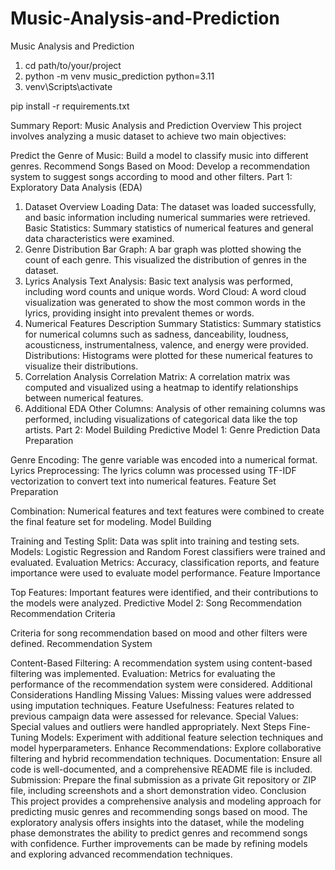 # Music-Analysis-and-Prediction
Music Analysis and Prediction

1. cd path/to/your/project
2. python -m venv music_prediction python=3.11
3. venv\Scripts\activate

pip install -r requirements.txt

Summary Report: Music Analysis and Prediction
Overview
This project involves analyzing a music dataset to achieve two main objectives:

Predict the Genre of Music: Build a model to classify music into different genres.
Recommend Songs Based on Mood: Develop a recommendation system to suggest songs according to mood and other filters.
Part 1: Exploratory Data Analysis (EDA)
1. Dataset Overview
Loading Data: The dataset was loaded successfully, and basic information including numerical summaries were retrieved.
Basic Statistics: Summary statistics of numerical features and general data characteristics were examined.
2. Genre Distribution
Bar Graph: A bar graph was plotted showing the count of each genre. This visualized the distribution of genres in the dataset.
3. Lyrics Analysis
Text Analysis: Basic text analysis was performed, including word counts and unique words.
Word Cloud: A word cloud visualization was generated to show the most common words in the lyrics, providing insight into prevalent themes or words.
4. Numerical Features Description
Summary Statistics: Summary statistics for numerical columns such as sadness, danceability, loudness, acousticness, instrumentalness, valence, and energy were provided.
Distributions: Histograms were plotted for these numerical features to visualize their distributions.
5. Correlation Analysis
Correlation Matrix: A correlation matrix was computed and visualized using a heatmap to identify relationships between numerical features.
6. Additional EDA
Other Columns: Analysis of other remaining columns was performed, including visualizations of categorical data like the top artists.
Part 2: Model Building
Predictive Model 1: Genre Prediction
Data Preparation

Genre Encoding: The genre variable was encoded into a numerical format.
Lyrics Preprocessing: The lyrics column was processed using TF-IDF vectorization to convert text into numerical features.
Feature Set Preparation

Combination: Numerical features and text features were combined to create the final feature set for modeling.
Model Building

Training and Testing Split: Data was split into training and testing sets.
Models:
Logistic Regression and Random Forest classifiers were trained and evaluated.
Evaluation Metrics: Accuracy, classification reports, and feature importance were used to evaluate model performance.
Feature Importance

Top Features: Important features were identified, and their contributions to the models were analyzed.
Predictive Model 2: Song Recommendation
Recommendation Criteria

Criteria for song recommendation based on mood and other filters were defined.
Recommendation System

Content-Based Filtering: A recommendation system using content-based filtering was implemented.
Evaluation: Metrics for evaluating the performance of the recommendation system were considered.
Additional Considerations
Handling Missing Values: Missing values were addressed using imputation techniques.
Feature Usefulness: Features related to previous campaign data were assessed for relevance.
Special Values: Special values and outliers were handled appropriately.
Next Steps
Fine-Tuning Models: Experiment with additional feature selection techniques and model hyperparameters.
Enhance Recommendations: Explore collaborative filtering and hybrid recommendation techniques.
Documentation: Ensure all code is well-documented, and a comprehensive README file is included.
Submission: Prepare the final submission as a private Git repository or ZIP file, including screenshots and a short demonstration video.
Conclusion
This project provides a comprehensive analysis and modeling approach for predicting music genres and recommending songs based on mood. The exploratory analysis offers insights into the dataset, while the modeling phase demonstrates the ability to predict genres and recommend songs with confidence. Further improvements can be made by refining models and exploring advanced recommendation techniques.
